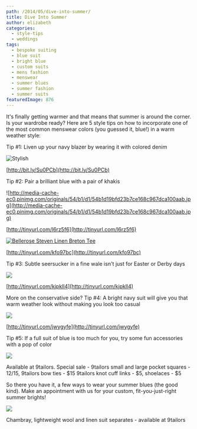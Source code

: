 ```yaml
---
path: /2014/05/dive-into-summer/
title: Dive Into Summer
author: elizabeth
categories: 
  - style-tips
  - weddings
tags: 
  - bespoke suiting
  - blue suit
  - bright blue
  - custom suits
  - mens fashion
  - menswear
  - summer blues
  - summer fashion
  - summer suits
featuredImage: 876
---
```

It's finally getting warmer and that means that summer is around the corner. Is your wardrobe ready? Here are 5 style tips on how to incorporate one of the most common menswear colors (you guessed it, blue!) in a warm weather style:

Tip #1: Liven up your navy blazer by wearing it with colored denim

![Stylish](http://media-cache-ak0.pinimg.com/736x/bf/60/54/bf605423d27915d456a25b0ee1e27f74.jpg)

[http://bit.ly/Su0PCb](http://bit.ly/Su0PCb)

Tip #2: Pair a brilliant blue with a pair of khakis

![http://media-cache-ec0.pinimg.com/originals/54/b1/d1/54b1d19bfd23b7ce168c967dca100aab.jpg](http://media-cache-ec0.pinimg.com/originals/54/b1/d1/54b1d19bfd23b7ce168c967dca100aab.jpg)

[http://tinyurl.com/l6rz5f6](http://tinyurl.com/l6rz5f6)

[![ Bellerose Steven Linen Breton Tee](http://9c38.http.dal05.cdn.softlayer.net/wantering/products/images/7/6/1/761b43e6-a60f-11e2-bb9b-068ac8b070592.jpg)](http://9c38.http.dal05.cdn.softlayer.net/wantering/products/images/7/6/1/761b43e6-a60f-11e2-bb9b-068ac8b070592.jpg)

[http://tinyurl.com/kfo97bc](http://tinyurl.com/kfo97bc)

Tip #3: Subtle seersucker in a fine wale isn't just for Easter or Derby days

[![](http://24.media.tumblr.com/tumblr_ltipwcswu71qlws3to1_500.jpg)](http://24.media.tumblr.com/tumblr_ltipwcswu71qlws3to1_500.jpg)

[http://tinyurl.com/kjpkll4](http://tinyurl.com/kjpkll4)

More on the conservative side? Tip #4: A bright navy suit will give you that warm weather look without making you look too casual

[![](http://www.vanityfair.com/style/2013/02/street-style-new-york-fall-2013/_jcr_content/par/cn_contentwell/par-main/cn_slideshow/item26.rendition.slideshowWideVertical.vf-street-style-nyfw13-7-ss11.jpg)](http://www.vanityfair.com/style/2013/02/street-style-new-york-fall-2013/_jcr_content/par/cn_contentwell/par-main/cn_slideshow/item26.rendition.slideshowWideVertical.vf-street-style-nyfw13-7-ss11.jpg)

[http://tinyurl.com/jwygyfe](http://tinyurl.com/jwygyfe)

Tip #5: If a full suit of blue is too much for you, try some fun accessories with a pop of color

[![](http://1.bp.blogspot.com/-4liadhe63a8/U2PvGvrpsoI/AAAAAAAAAcI/Fv9hslUhMtQ/s1600/accessories.JPG)](http://1.bp.blogspot.com/-4liadhe63a8/U2PvGvrpsoI/AAAAAAAAAcI/Fv9hslUhMtQ/s1600/accessories.JPG)

Available at 9tailors. Special sale - 9tailors small and large pocket squares - $12/$15, 9tailors bow ties - $15 9tailors knot cuff links - $5, shoelaces - $5

So there you have it, a few ways to wear your summer blues (the good kind). Make an appointment with us for your custom, fit-you-just-right summer brights!

[![](http://2.bp.blogspot.com/-yP40WAGbfyc/U2PvHvMnRPI/AAAAAAAAAcQ/hgLgnKgt-0I/s1600/jackets.JPG)](http://2.bp.blogspot.com/-yP40WAGbfyc/U2PvHvMnRPI/AAAAAAAAAcQ/hgLgnKgt-0I/s1600/jackets.JPG)

Chambray, lightweight wool and linen suit separates - available at 9tailors